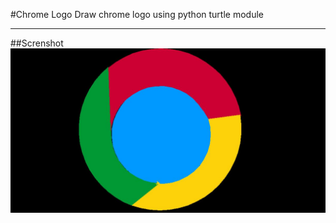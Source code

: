 #Chrome Logo
Draw chrome logo using python turtle module
<hr>

##Screnshot
<img src="https://raw.githubusercontent.com/udaychugh/Python_Turtle_Graphics/main/Chrome%20logo/.idea/chrome%20logo.JPG">
